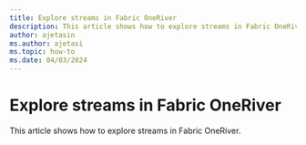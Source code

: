 ```yaml
---
title: Explore streams in Fabric OneRiver
description: This article shows how to explore streams in Fabric OneRiver.
author: ajetasin
ms.author: ajetasi
ms.topic: how-to
ms.date: 04/03/2024
---
```


# Explore streams in Fabric OneRiver
This article shows how to explore streams in Fabric OneRiver.